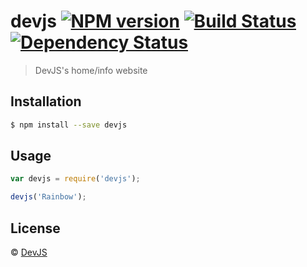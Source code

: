 # devjs [![NPM version][npm-image]][npm-url] [![Build Status][travis-image]][travis-url] [![Dependency Status][daviddm-image]][daviddm-url]
> DevJS&#39;s home/info website

## Installation

```sh
$ npm install --save devjs
```

## Usage

```js
var devjs = require('devjs');

devjs('Rainbow');
```
## License

 © [DevJS](https://devjs.org/team)


[npm-image]: https://badge.fury.io/js/devjs.svg
[npm-url]: https://npmjs.org/package/devjs
[travis-image]: https://travis-ci.org/devjs/devjs.svg?branch=master
[travis-url]: https://travis-ci.org/devjs/devjs
[daviddm-image]: https://david-dm.org/devjs/devjs.svg?theme=shields.io
[daviddm-url]: https://david-dm.org/devjs/devjs
